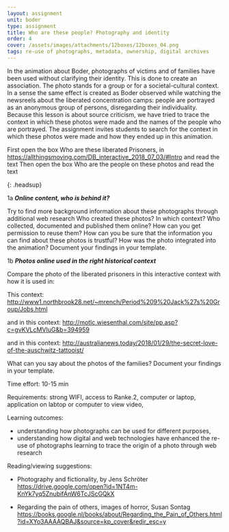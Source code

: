 ```yaml
---
layout: assignment
unit: boder
type: assignment
title: Who are these people? Photography and identity 
order: 4 
cover: /assets/images/attachments/12boxes/12boxes_04.png
tags: re-use of photographs, metadata, ownership, digital archives 
---
```



In the animation about Boder, photographs of victims and of
families have been used without clarifying their identity. This is
done to create an association. The photo stands for a group or
for a societal-cultural context. In a sense the same effect is
created as Boder observed while watching the newsreels about
the liberated concentration camps: people are portrayed 
as an anonymous group of persons, disregarding their
individuality. 
Because this lesson is about source criticism, we have tried to
trace the context in which these photos were made and the
names of the people who are portrayed. The assignment invites
students to search for the context in which these photos were
made and how they ended up in this animation. 


<!-- more -->



<!-- briefing-student -->


First open the box  Who are these liberated Prisoners, in https://allthingsmoving.com/DB_interactive_2018_07_03/#Intro and read the text
Then open the box Who are the people on these photos  and read the text

{: .headsup}


<!--section --> 
1a      ***Online content, who is behind it?***

Try to find more background information about these photographs through additional web research 
Who created these photos?
In which context?
Who collected, documented and published them online? 
How can you get permission to reuse them?
How can you be sure that the information you can find about these photos is trustful? 
How was the photo integrated into the animation? 
Document your findings in your template. 


<!--section --> 
1b      ***Photos online used in the right historical context***

Compare the photo of the liberated prisoners in this interactive context with how it is used in:

This context: http://www1.northbrook28.net/~mrench/Period%209%20Jack%27s%20Group/Jobs.html
 
and in this context: http://motlc.wiesenthal.com/site/pp.asp?c=gvKVLcMVIuG&b=394959

and in this context: http://australianews.today/2018/01/29/the-secret-love-of-the-auschwitz-tattooist/ 

What can you say about the photos of the families? 
Document your findings in your template.       


<!-- briefing-teacher -->

Time effort: 10-15 min

Requirements:  strong WIFI, access to Ranke.2, computer or laptop,  application on labtop or computer to view video, 

Learning outcomes:
- understanding how photographs can be used for different purposes, 
- understanding how digital and web technologies have enhanced the re-use of photographs
learning to trace the origin of a photo through web research 


Reading/viewing  suggestions:
- Photography and fictionality, by Jens Schröter
https://drive.google.com/open?id=1NT4m-KnYk7yq5ZnubifAnW6TcJScGQkX

- Regarding the pain of others, images of horror, Susan Sontag 
https://books.google.nl/books/about/Regarding_the_Pain_of_Others.html?id=XYo3AAAAQBAJ&source=kp_cover&redir_esc=y 
